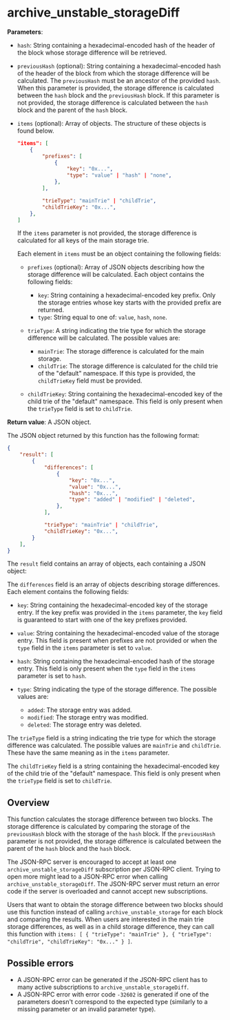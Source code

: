 # archive_unstable_storageDiff

**Parameters**:

- `hash`: String containing a hexadecimal-encoded hash of the header of the block whose storage difference will be retrieved.

- `previousHash` (optional): String containing a hexadecimal-encoded hash of the header of the block from which the storage difference will be calculated. The `previousHash` must be an ancestor of the provided `hash`.  When this parameter is provided, the storage difference is calculated between the `hash` block and the `previousHash` block. If this parameter is not provided, the storage difference is calculated between the `hash` block and the parent of the `hash` block.

- `items` (optional): Array of objects. The structure of these objects is found below.

    ```json
    "items": [
        {
            "prefixes": [
                {
                    "key": "0x...",
                    "type": "value" | "hash" | "none",
                },
            ],

            "trieType": "mainTrie" | "childTrie",
            "childTrieKey": "0x...",
        },
    ]
    ```

  If the `items` parameter is not provided, the storage difference is calculated for all keys of the main storage trie.

  Each element in `items` must be an object containing the following fields:

  - `prefixes` (optional): Array of JSON objects describing how the storage difference will be calculated. Each object contains the following fields:
    - `key`: String containing a hexadecimal-encoded key prefix. Only the storage entries whose key starts with the provided prefix are returned.
    - `type`: String equal to one of: `value`, `hash`, `none`.

  - `trieType`: A string indicating the trie type for which the storage difference will be calculated. The possible values are:
    - `mainTrie`: The storage difference is calculated for the main storage.
    - `childTrie`: The storage difference is calculated for the child trie of the "default" namespace. If this type is provided, the `childTrieKey` field must be provided.

  - `childTrieKey`: String containing the hexadecimal-encoded key of the child trie of the "default" namespace. This field is only present when the `trieType` field is set to `childTrie`.

**Return value**: A JSON object.

The JSON object returned by this function has the following format:

```json
{
    "result": [
        {
            "differences": [
                {
                    "key": "0x...",
                    "value": "0x...",
                    "hash": "0x...",
                    "type": "added" | "modified" | "deleted",
                },
            ],

            "trieType": "mainTrie" | "childTrie",
            "childTrieKey": "0x...",
        }
    ],
}
```

The `result` field contains an array of objects, each containing a JSON object:

The `differences` field is an array of objects describing storage differences. Each element contains the following fields:

- `key`: String containing the hexadecimal-encoded key of the storage entry. If the key prefix was provided in the `items` parameter, the `key` field is guaranteed to start with one of the key prefixes provided.

- `value`: String containing the hexadecimal-encoded value of the storage entry. This field is present when prefixes are not provided or when the `type` field in the `items` parameter is set to `value`.

- `hash`: String containing the hexadecimal-encoded hash of the storage entry. This field is only present when the `type` field in the `items` parameter is set to `hash`.

- `type`: String indicating the type of the storage difference. The possible values are:
  - `added`: The storage entry was added.
  - `modified`: The storage entry was modified.
  - `deleted`: The storage entry was deleted.

The `trieType` field is a string indicating the trie type for which the storage difference was calculated. The possible values are `mainTrie` and `childTrie`. These have the same meaning as in the `items` parameter.

The `childTrieKey` field is a string containing the hexadecimal-encoded key of the child trie of the "default" namespace. This field is only present when the `trieType` field is set to `childTrie`.

## Overview

This function calculates the storage difference between two blocks. The storage difference is calculated by comparing the storage of the `previousHash` block with the storage of the `hash` block. If the `previousHash` parameter is not provided, the storage difference is calculated between the parent of the `hash` block and the `hash` block.

The JSON-RPC server is encouraged to accept at least one `archive_unstable_storageDiff` subscription per JSON-RPC client. Trying to open more might lead to a JSON-RPC error when calling `archive_unstable_storageDiff`. The JSON-RPC server must return an error code if the server is overloaded and cannot accept new subscriptions.

Users that want to obtain the storage difference between two blocks should use this function instead of calling `archive_unstable_storage` for each block and comparing the results.
When users are interested in the main trie storage differences, as well as in a child storage difference, they can call this function with `items: [ { "trieType": "mainTrie" }, { "trieType": "childTrie", "childTrieKey": "0x..." } ]`.

## Possible errors

- A JSON-RPC error can be generated if the JSON-RPC client has to many active subscriptions to `archive_unstable_storageDiff`.
- A JSON-RPC error with error code `-32602` is generated if one of the parameters doesn't correspond to the expected type (similarly to a missing parameter or an invalid parameter type).
